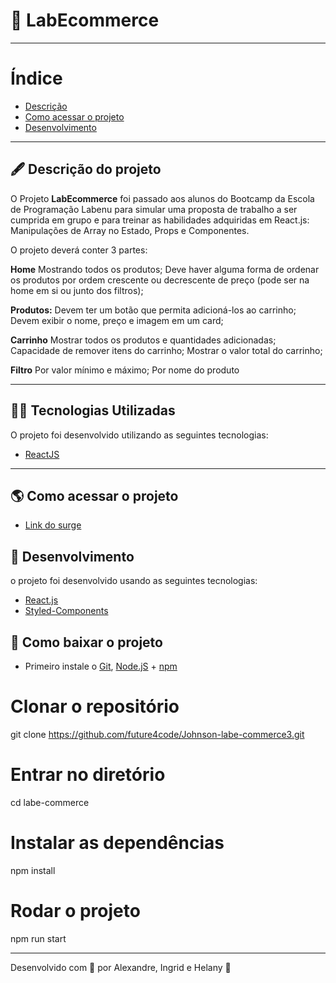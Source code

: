 
#  🛒️ LabEcommerce

---

# Índice

- [Descrição](#-descrição-do-projeto)
- [Como acessar o projeto](#-como-acessar-o-projeto)
- [Desenvolvimento](#-desenvolvimento)

---

## 🖋 Descrição do projeto

O Projeto **LabEcommerce** foi passado aos alunos do Bootcamp da Escola de Programação Labenu para simular uma proposta de trabalho a ser cumprida em grupo e para treinar as habilidades adquiridas em React.js: Manipulações de Array no Estado, Props e Componentes.

O projeto deverá conter 3 partes:

**Home**
Mostrando todos os produtos;
Deve haver alguma forma de ordenar os produtos por ordem crescente ou decrescente de preço (pode ser na home em si ou junto dos filtros);

**Produtos:**
Devem ter um botão que permita adicioná-los ao carrinho;
Devem exibir o nome, preço e imagem em um card;

**Carrinho**
Mostrar todos os produtos e quantidades adicionadas;
Capacidade de remover itens do carrinho;
Mostrar o valor total do carrinho;

**Filtro**
Por valor mínimo e máximo;
Por nome do produto


---

##  👨‍💻️  Tecnologias Utilizadas

O projeto foi desenvolvido utilizando as seguintes tecnologias:

-   [ReactJS](https://reactjs.org/)




---

## 🌎 Como acessar o projeto

- [Link do surge](http://naughty-growth.surge.sh/)


## 🚀 Desenvolvimento

o projeto foi desenvolvido usando as seguintes tecnologias:

-   [React.js](https://pt-br.reactjs.org/docs/getting-started.html)
-   [Styled-Components](https://styled-components.com/docs)

## 💾  Como baixar o projeto

-   Primeiro instale o  [Git](https://git-scm.com/),  [Node.jS](https://nodejs.org/pt-br/download/)  +  [npm](https://www.npmjs.com/get-npm)

# Clonar o repositório
git clone https://github.com/future4code/Johnson-labe-commerce3.git

# Entrar no diretório
cd labe-commerce


# Instalar as dependências
npm install


# Rodar o projeto
npm run start


---

Desenvolvido com 🧡 por Alexandre, Ingrid e Helany  🤝
